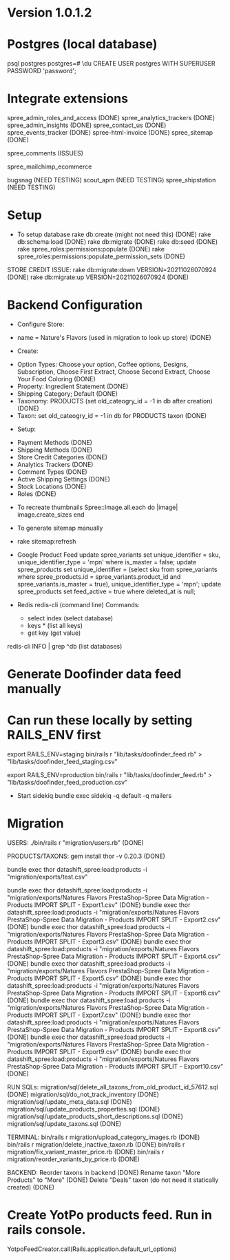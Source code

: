 # Version 1.0.1.2

# Postgres (local database)
psql postgres
postgres=# \du
CREATE USER postgres WITH SUPERUSER PASSWORD 'password';


# Integrate extensions
spree_admin_roles_and_access (DONE)
spree_analytics_trackers (DONE)
spree_admin_insights (DONE)
spree_contact_us (DONE)
spree_events_tracker (DONE)
spree-html-invoice (DONE)
spree_sitemap (DONE)

spree_comments (ISSUES)

spree_mailchimp_ecommerce

bugsnag (NEED TESTING)
scout_apm (NEED TESTING)
spree_shipstation (NEED TESTING)

# Setup

* To setup database
rake db:create (might not need this) (DONE)
rake db:schema:load (DONE)
rake db:migrate (DONE)
rake db:seed (DONE)
rake spree_roles:permissions:populate (DONE)
rake spree_roles:permissions:populate_permission_sets (DONE)

STORE CREDIT ISSUE:
rake db:migrate:down VERSION=20211026070924 (DONE)
rake db:migrate:up VERSION=20211026070924 (DONE)

# Backend Configuration

* Configure Store:
- name = Nature's Flavors (used in migration to look up store) (DONE)

* Create:
- Option Types: Choose your option, Coffee options, Designs, Subscription, Choose First Extract, Choose Second Extract, Choose Your Food Coloring (DONE)
- Property: Ingredient Statement (DONE)
- Shipping Category; Default (DONE)
- Taxonomy: PRODUCTS (set old_cateogry_id = -1 in db after creation) (DONE)
- Taxon: set old_cateogry_id = -1 in db for PRODUCTS taxon (DONE)

* Setup:
- Payment Methods (DONE)
- Shipping Methods (DONE)
- Store Credit Categories (DONE)
- Analytics Trackers (DONE)
- Comment Types (DONE)
- Active Shipping Settings (DONE)
- Stock Locations (DONE)
- Roles (DONE)

* To recreate thumbnails
Spree::Image.all.each do |image| image.create_sizes end

* To generate sitemap manually
- rake sitemap:refresh

* Google Product Feed
update spree_variants set unique_identifier = sku, unique_identifier_type = 'mpn' where is_master = false;
update spree_products set unique_identifier = (select sku from spree_variants where spree_products.id = spree_variants.product_id and spree_variants.is_master = true), unique_identifier_type = 'mpn';
update spree_products set feed_active = true where deleted_at is null;


* Redis
redis-cli (command line)
  Commands:
  - select index (select database)
  - keys * (list all keys)
  - get key (get value)

redis-cli INFO | grep ^db (list databases)


# Generate Doofinder data feed manually
# Can run these locally by setting RAILS_ENV first
export RAILS_ENV=staging
bin/rails r "lib/tasks/doofinder_feed.rb" > "lib/tasks/doofinder_feed_staging.csv"

export RAILS_ENV=production
bin/rails r "lib/tasks/doofinder_feed.rb" > "lib/tasks/doofinder_feed_production.csv"


* Start sidekiq
bundle exec sidekiq -q default -q mailers


# Migration
USERS:
./bin/rails r "migration/users.rb" (DONE)

PRODUCTS/TAXONS:
gem install thor -v 0.20.3 (DONE)

bundle exec thor datashift_spree:load:products -i "migration/exports/test.csv"

bundle exec thor datashift_spree:load:products -i "migration/exports/Natures Flavors PrestaShop-Spree Data Migration - Products IMPORT SPLIT - Export1.csv" (DONE)
bundle exec thor datashift_spree:load:products -i "migration/exports/Natures Flavors PrestaShop-Spree Data Migration - Products IMPORT SPLIT - Export2.csv" (DONE)
bundle exec thor datashift_spree:load:products -i "migration/exports/Natures Flavors PrestaShop-Spree Data Migration - Products IMPORT SPLIT - Export3.csv" (DONE)
bundle exec thor datashift_spree:load:products -i "migration/exports/Natures Flavors PrestaShop-Spree Data Migration - Products IMPORT SPLIT - Export4.csv" (DONE)
bundle exec thor datashift_spree:load:products -i "migration/exports/Natures Flavors PrestaShop-Spree Data Migration - Products IMPORT SPLIT - Export5.csv" (DONE)
bundle exec thor datashift_spree:load:products -i "migration/exports/Natures Flavors PrestaShop-Spree Data Migration - Products IMPORT SPLIT - Export6.csv" (DONE)
bundle exec thor datashift_spree:load:products -i "migration/exports/Natures Flavors PrestaShop-Spree Data Migration - Products IMPORT SPLIT - Export7.csv" (DONE)
bundle exec thor datashift_spree:load:products -i "migration/exports/Natures Flavors PrestaShop-Spree Data Migration - Products IMPORT SPLIT - Export8.csv" (DONE)
bundle exec thor datashift_spree:load:products -i "migration/exports/Natures Flavors PrestaShop-Spree Data Migration - Products IMPORT SPLIT - Export9.csv" (DONE)
bundle exec thor datashift_spree:load:products -i "migration/exports/Natures Flavors PrestaShop-Spree Data Migration - Products IMPORT SPLIT - Export10.csv" (DONE)

RUN SQLs:
migration/sql/delete_all_taxons_from_old_product_id_57612.sql (DONE)
migration/sql/do_not_track_inventory (DONE)
migration/sql/update_meta_data.sql (DONE)
migration/sql/update_products_properties.sql (DONE)
migration/sql/update_products_short_descriptions.sql (DONE)
migration/sql/update_taxons.sql (DONE)

TERMINAL:
bin/rails r migration/upload_category_images.rb (DONE)
bin/rails r migration/delete_inactive_taxon.rb (DONE)
bin/rails r migration/fix_variant_master_price.rb (DONE)
bin/rails r migration/reorder_variants_by_price.rb (DONE)


BACKEND:
Reorder taxons in backend (DONE)
Rename taxon "More Products" to "More" (DONE)
Delete "Deals" taxon (do not need it statically created) (DONE)

# Create YotPo products feed. Run in rails console.
YotpoFeedCreator.call(Rails.application.default_url_options)
